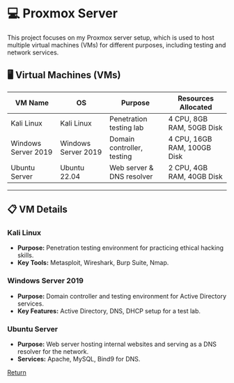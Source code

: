 # 💻 Proxmox Server

This project focuses on my Proxmox server setup, which is used to host multiple virtual machines (VMs) for different purposes, including testing and network services.

## 🖥️ Virtual Machines (VMs)

| VM Name             | OS                 | Purpose                   | Resources Allocated        |
|---------------------|--------------------|---------------------------|----------------------------|
| Kali Linux           | Kali Linux         | Penetration testing lab    | 4 CPU, 8GB RAM, 50GB Disk  |
| Windows Server 2019  | Windows Server 2019| Domain controller, testing | 4 CPU, 16GB RAM, 100GB Disk|
| Ubuntu Server        | Ubuntu 22.04       | Web server & DNS resolver  | 2 CPU, 4GB RAM, 40GB Disk  |

---

## 📋 VM Details

### Kali Linux
- **Purpose:** Penetration testing environment for practicing ethical hacking skills.
- **Key Tools:** Metasploit, Wireshark, Burp Suite, Nmap.

### Windows Server 2019
- **Purpose:** Domain controller and testing environment for Active Directory services.
- **Key Features:** Active Directory, DNS, DHCP setup for a test lab.

### Ubuntu Server
- **Purpose:** Web server hosting internal websites and serving as a DNS resolver for the network.
- **Services:** Apache, MySQL, Bind9 for DNS.


[Return](./Front%20page.md)
